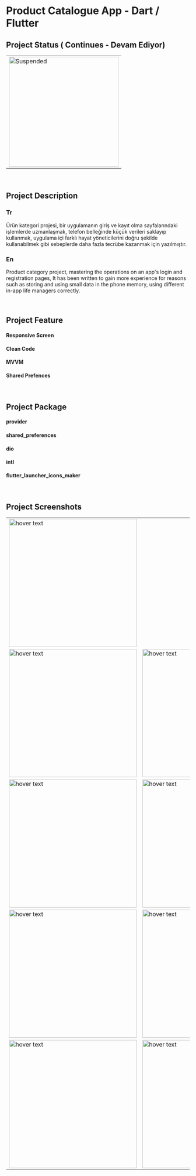 # Product Catalogue App - Dart / Flutter


## Project Status ( Continues - Devam Ediyor)

<table>
  <tr>
     <td><img src="https://user-images.githubusercontent.com/17275354/169695742-ab0664fc-28a6-42f9-8d2f-a342aef5a62c.gif" alt="Suspended" width="300"></td>
  </tr> 
</table>

</br>

## Project Description

### Tr
Ürün kategori projesi, bir uygulamanın giriş ve kayıt olma sayfalarındaki işlemlerde uzmanlaşmak, telefon belleğinde küçük verileri saklayıp kullanmak, uygulama içi farklı hayat yöneticilerini doğru şekilde kullanabilmek gibi sebeplerde daha fazla tecrübe kazanmak için yazılmıştır.
</br>
### En
Product category project, mastering the operations on an app's login and registration pages, It has been written to gain more experience for reasons such as storing and using small data in the phone memory, using different in-app life managers correctly.




</br>

## Project Feature

#### Responsive Screen 
#### Clean Code 
#### MVVM 
#### Shared Prefences




</br>

## Project Package

#### provider
#### shared_preferences
#### dio
#### intl
#### flutter_launcher_icons_maker


</br>

## Project Screenshots

<table>
  <tr>
      <td><img src="https://user-images.githubusercontent.com/17275354/173232481-8f75d307-4335-4bfd-864c-397f68dea8ff.jpg" width="350" title="hover text"></td>
  </tr>
  <tr>
      <td><img src="https://user-images.githubusercontent.com/17275354/173232564-639638a8-ac76-4ee1-a531-5f62cca9f6e6.jpg" width="350" title="hover text"></td>
      <td><img src="https://user-images.githubusercontent.com/17275354/173232570-cc643609-b3a3-4623-81dd-dda2ebc85f23.jpg" width="350" title="hover text"></td>
      <td><img src="https://user-images.githubusercontent.com/17275354/173232575-1c8382b7-03e3-4f09-ba07-7aa41203e1dd.jpg" width="350" title="hover text"></td>
      <td><img src="https://user-images.githubusercontent.com/17275354/173232582-8d1c5639-c383-42b5-b1ac-693a11f0de19.jpg" width="350" title="hover text"></td>
      <td><img src="https://user-images.githubusercontent.com/17275354/173232589-bc954f08-2331-4cdc-a11f-46bc4c2218ef.jpg" width="350" title="hover text"></td>
      <td><img src="https://user-images.githubusercontent.com/17275354/173232595-0c27058c-fa3b-400b-a171-fb0ba8658462.jpg" width="350" title="hover text"></td>
      <td><img src="https://user-images.githubusercontent.com/17275354/173232606-21d0dc5c-66fa-425f-8e79-0d337507ac35.jpg" width="350" title="hover text"></td>
  </tr>
  <tr>
      <td><img src="https://user-images.githubusercontent.com/17275354/173232718-63bbf986-9619-416d-a3db-56628db6c3fe.jpg" width="350" title="hover text"></td>
      <td><img src="https://user-images.githubusercontent.com/17275354/173232726-35e9c87c-60f6-4135-84b0-567fd14d026e.jpg" width="350" title="hover text"></td>
      <td><img src="https://user-images.githubusercontent.com/17275354/173232728-414273e6-fbea-4938-b84a-ef0f2d3eace5.jpg" width="350" title="hover text"></td>
      <td><img src="https://user-images.githubusercontent.com/17275354/173232735-000ca3eb-276a-4d9a-8a01-cbffbdba8d19.jpg" width="350" title="hover text"></td>
      <td><img src="https://user-images.githubusercontent.com/17275354/173232740-3e470674-dc5a-4ad3-9b46-f22601e606d2.jpg" width="350" title="hover text"></td>
  </tr>
  <tr>
      <td><img src="https://user-images.githubusercontent.com/17275354/173232749-288b514d-09ac-43e8-b313-9efa9d35ea02.jpg" width="350" title="hover text"></td>
      <td><img src="https://user-images.githubusercontent.com/17275354/173232753-f570c174-236f-4b5d-b92d-2870aa65df19.jpg" width="350" title="hover text"></td>
      <td><img src="https://user-images.githubusercontent.com/17275354/173232755-08b2b793-318c-4327-a9a0-0eff9328ad66.jpg" width="350" title="hover text"></td>
      <td><img src="https://user-images.githubusercontent.com/17275354/173232757-9cdbbe38-0d12-4fbb-a232-c15286086114.jpg" width="350" title="hover text"></td>
      <td><img src="https://user-images.githubusercontent.com/17275354/173232761-3ccaa34e-c7a3-40d3-b677-39350b310a70.jpg" width="350" title="hover text"></td>
  </tr>
  <tr>
      <td><img src="https://user-images.githubusercontent.com/17275354/173232763-cc86e2ac-a4e8-4235-b02f-424d0cc8ebf1.jpg" width="350" title="hover text"></td>
      <td><img src="https://user-images.githubusercontent.com/17275354/173232764-e0c6d8ff-2490-4411-8db1-ddb2bde7017b.jpg" width="350" title="hover text"></td>
      <td><img src="https://user-images.githubusercontent.com/17275354/173232772-81d14320-2c4f-4c82-8a49-9575f8255f90.jpg" width="350" title="hover text"></td>
      <td><img src="https://user-images.githubusercontent.com/17275354/173232776-3c88a66b-5aee-41e7-bf68-49c849e362c7.jpg" width="350" title="hover text"></td>
  </tr>
</table>
